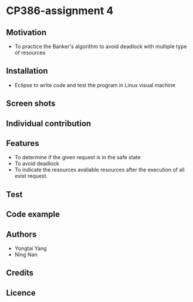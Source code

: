 # CP386-assignment 4
## Motivation
- To practice the Banker's algorithm to avoid deadlock with multiple type of resources
## Installation
- Eclipse to write code and test the program in Linux visual machine
## Screen shots
## Individual contribution
## Features
- To determine if the given request is in the safe state
- To avoid deadlock
- To indicate the resources avaliable resources after the execution of all exist request.
## Test
## Code example
## Authors
- Yongtai Yang
- Ning Nan
## Credits
## Licence

